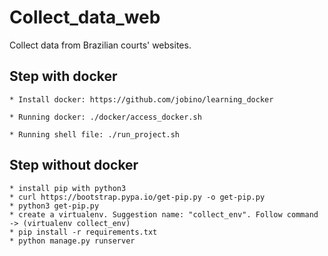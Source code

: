 # Collect_data_web

Collect data from Brazilian courts' websites.

## Step with docker

    * Install docker: https://github.com/jobino/learning_docker

    * Running docker: ./docker/access_docker.sh
  
    * Running shell file: ./run_project.sh

## Step without docker

    * install pip with python3
    * curl https://bootstrap.pypa.io/get-pip.py -o get-pip.py
    * python3 get-pip.py
    * create a virtualenv. Suggestion name: "collect_env". Follow command -> (virtualenv collect_env)
    * pip install -r requirements.txt
    * python manage.py runserver
